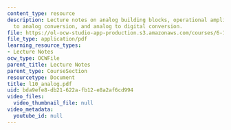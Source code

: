 ```yaml
---
content_type: resource
description: Lecture notes on analog building blocks, operational amplifiers, digital
  to analog conversion, and analog to digital conversion.
file: https://ol-ocw-studio-app-production.s3.amazonaws.com/courses/6-111-introductory-digital-systems-laboratory-spring-2006/bda9efe8db21622afb12e8a2af6cd994_l10_analog.pdf
file_type: application/pdf
learning_resource_types:
- Lecture Notes
ocw_type: OCWFile
parent_title: Lecture Notes
parent_type: CourseSection
resourcetype: Document
title: l10_analog.pdf
uid: bda9efe8-db21-622a-fb12-e8a2af6cd994
video_files:
  video_thumbnail_file: null
video_metadata:
  youtube_id: null
---
```

